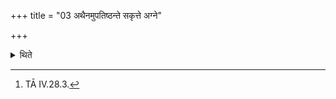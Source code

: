 +++
title = "03 अथैनमुपतिष्ठन्ते सकृत्ते अग्ने"

+++

<details><summary>थिते</summary>

3. Then they stand praising him with the remaining part of the section beginning with sakr̥t te agne.[^1]  

[^1]: TĀ IV.28.3. 
</details>
